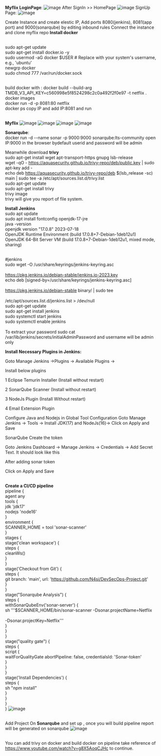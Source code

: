 **Myflix LoginPage**:
![image](https://github.com/SmitaPable/myflixFrondend/assets/146085760/815cc4b1-2216-4a38-986c-39445d397d0c)
After SignIn >> HomePage
![image](https://github.com/SmitaPable/myflixFrondend/assets/146085760/bdd81b50-b619-4af0-8d9a-ee39773b51c2)
SignUp Page:
![image](https://github.com/SmitaPable/myflixFrondend/assets/146085760/f997b748-41b2-4a88-893a-f1d4f6e441f4)

Create Instance and create elestic IP, Add ports 8080(jenkins), 8081(app port) and 9000(sonarqube) by editing inbound rules
Connect the instance and clone myflix repo 
**Install docker**

<br>sudo apt-get update
<br>sudo apt-get install docker.io -y
<br>sudo usermod -aG docker $USER  # Replace with your system's username, e.g., 'ubuntu'
<br>newgrp docker
<br>sudo chmod 777 /var/run/docker.sock

<br>build docker with : docker build --build-arg TMDB_V3_API_KEY=c560998e5f8524298c2c0a492f2f0e97 -t netflix .
<br> docker images
<br>docker run -d -p 8081:80 netflix
<br>docker ps
copy IP and add IP:8081 and run 

<br>**Myflix**
![image](https://github.com/SmitaPable/myflixFrondend/assets/146085760/05c13817-9107-49f4-bb20-8da4a494d8f9)
![image](https://github.com/SmitaPable/myflixFrondend/assets/146085760/0a425509-cbb2-4ced-902b-89ce33adf96f)
![image](https://github.com/SmitaPable/myflixFrondend/assets/146085760/628e86da-e6ab-4a19-b1ab-d2fa054d130d)
![image](https://github.com/SmitaPable/myflixFrondend/assets/146085760/02480ccf-5126-4d66-8bab-0e9246c4833f)



**Sonarqube**:
<br>docker run -d --name sonar -p 9000:9000 sonarqube:lts-community
open IP:9000 in the browser
bydefault userid and password will be admin

Meanwhile download **trivy**
<br>sudo apt-get install wget apt-transport-https gnupg lsb-release
<br>wget -qO - https://aquasecurity.github.io/trivy-repo/deb/public.key | sudo apt-key add -
<br>echo deb https://aquasecurity.github.io/trivy-repo/deb $(lsb_release -sc) main | sudo tee -a /etc/apt/sources.list.d/trivy.list
<br>sudo apt-get update
<br>sudo apt-get install trivy 
<br>trivy image <imageID of your myflix>
<br>trivy will give you report of file system.

**Install Jenkins**
<br>sudo apt update
<br>sudo apt install fontconfig openjdk-17-jre
<br>java -version
<br>openjdk version "17.0.8" 2023-07-18
<br>OpenJDK Runtime Environment (build 17.0.8+7-Debian-1deb12u1)
<br>OpenJDK 64-Bit Server VM (build 17.0.8+7-Debian-1deb12u1, mixed mode, sharing)

<br>#jenkins
<br>sudo wget -O /usr/share/keyrings/jenkins-keyring.asc \
<br>https://pkg.jenkins.io/debian-stable/jenkins.io-2023.key
<br>echo deb [signed-by=/usr/share/keyrings/jenkins-keyring.asc] \
<br>https://pkg.jenkins.io/debian-stable binary/ | sudo tee \
<br>/etc/apt/sources.list.d/jenkins.list > /dev/null
<br>sudo apt-get update
<br>sudo apt-get install jenkins
<br>sudo systemctl start jenkins
<br>sudo systemctl enable jenkins   
<br> To extract your password sudo cat /var/lib/jenkins/secrets/initialAdminPassword and username will be admin only

**Install Necessary Plugins in Jenkins:**

Goto Manage Jenkins →Plugins → Available Plugins →

Install below plugins

1 Eclipse Temurin Installer (Install without restart)

2 SonarQube Scanner (Install without restart)

3 NodeJs Plugin (Install Without restart)

4 Email Extension Plugin

Configure Java and Nodejs in Global Tool Configuration
Goto Manage Jenkins → Tools → Install JDK(17) and NodeJs(16)→ Click on Apply and Save

SonarQube
Create the token

Goto Jenkins Dashboard → Manage Jenkins → Credentials → Add Secret Text. It should look like this

After adding sonar token

Click on Apply and Save

<br>**Create a CI/CD pipeline**
<br>pipeline {
<br>    agent any
<br>    tools {
<br>        jdk 'jdk17'
<br>        nodejs 'node16'
<br>    }
<br>    environment {
<br>        SCANNER_HOME = tool 'sonar-scanner'
<br>    }
<br>    stages {
<br>        stage('clean workspace') {
<br>            steps {
<br>                cleanWs()
<br>           }
<br>        }
<br>        stage('Checkout from Git') {
<br>            steps {
<br>                git branch: 'main', url: 'https://github.com/N4si/DevSecOps-Project.git'
<br>            }
<br>        }
<br>        stage("Sonarqube Analysis") {
<br>            steps {
<br>                withSonarQubeEnv('sonar-server') {
<br>                    sh '''$SCANNER_HOME/bin/sonar-scanner -Dsonar.projectName=Netflix \
<br>                    -Dsonar.projectKey=Netflix'''
<br>                }
<br>            }
<br>        }
<br>        stage("quality gate") {
<br>            steps {
<br>                script {
<br>                    waitForQualityGate abortPipeline: false, credentialsId: 'Sonar-token'
<br>                }
<br>            }
<br>        }
<br>        stage('Install Dependencies') {
<br>            steps {
<br>                sh "npm install"
<br>            }
<br>        }
<br>    }
<br>}
![image](https://github.com/SmitaPable/myflixFrondend/assets/146085760/f40fc945-50f7-4de4-94ce-5b3e5defc71c)

<br>Add Project On **Sonarqube** and set up , once you will build pipeline report will be generated on sonarqube
![image](https://github.com/SmitaPable/myflixFrondend/assets/146085760/20504654-36ea-4e93-ae83-91d55b1177c1)

<br>You can add trivy on docker and build docker on pipeline take reference of https://www.youtube.com/watch?v=g8X5AoqCJHc to continue.






